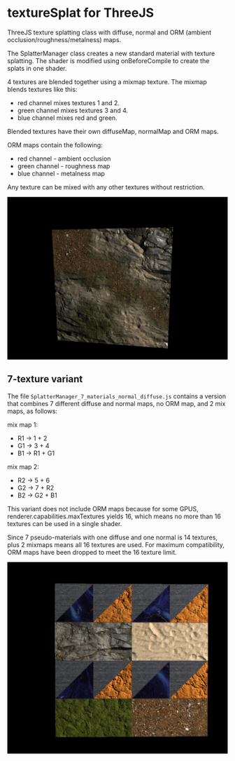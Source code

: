# textureSplat for ThreeJS

ThreeJS texture splatting class with diffuse, normal and ORM (ambient occlusion/roughness/metalness) maps.

The SplatterManager class creates a new standard material with texture splatting.
The shader is modified using onBeforeCompile to create the splats in one shader.

4 textures are blended together using a mixmap texture. The mixmap blends textures like this:
- red channel mixes textures 1 and 2.
- green channel mixes textures 3 and 4.
- blue channel mixes red and green.

Blended textures have their own diffuseMap, normalMap and ORM maps.

ORM maps contain the following:
- red channel - ambient occlusion
- green channel - roughness map
- blue channel - metalness map

Any texture can be mixed with any other textures without restriction.

![Demo](demo.png)


## 7-texture variant

The file `SplatterManager_7_materials_normal_diffuse.js` contains a version that combines 
7 different diffuse and normal maps, no ORM map, and 2 mix maps, as follows:

mix map 1:

- R1 -> 1 + 2
- G1 -> 3 + 4 
- B1 -> R1 + G1

mix map 2:

- R2 -> 5 + 6
- G2 -> 7 + R2
- B2 -> G2 + B1

This variant does not include ORM maps because for some GPUS, renderer.capabilities.maxTextures yields 16, which means no more than 16 textures can be used in a single shader.

Since 7 pseudo-materials with one diffuse and one normal is 14 textures, plus 2 mixmaps means all 16 textures are used. For maximum compatibility, ORM maps have been dropped to meet the 16 texture limit.

![Demo](demo7.png)
